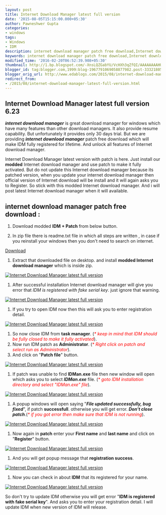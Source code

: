 ```yaml
---
layout: post
title: Internet Download Manager latest full version
date: '2015-08-05T15:15:00.000+05:30'
author: Pawneshwer Gupta
categories:
- windows
tags:
- Windows
- IDM
description: internet download manager patch free download,Internet download manager 6.23 latest version patch, IDM 6.23 full patched,Internet download manager activated
keywords: internet download manager patch free download,Internet download manager 6.23 latest version patch, IDM 6.23 full patched,Internet download manager activated
modified_time: '2016-02-20T06:52:39.908+05:30'
thumbnail: http://1.bp.blogspot.com/-XnsLQZGabYU/VcHXh3qZfQI/AAAAAAAAHU0/NVmbMiEImK0/s72-c/internet-download-manager-latest-full-version-1.png
blogger_id: tag:blogger.com,1999:blog-1967791069058877982.post-3332180520446498085
blogger_orig_url: http://www.edablogs.com/2015/08/internet-download-manager-latest-full-version.html
redirect_from:
- /2015/08/internet-download-manager-latest-full-version.html
---
```


## Internet Download Manager latest full version 6.23

**_internet download manager_** is great download manager for windows which have many features than other download managers. It also provide resume capability. But unfortunately it provides only 30 days trial. But we are providing **_internet download manager_** patch free download which will make IDM fully registered for lifetime. And unlock all features of Internet download manager.

Internet Download Manager latest version with patch is here. Just install our **modded** Internet download manager and use patch to make it fully activated. But do not update this Internet download manager because its patched version, when you update your internet download manager then official version of Internet download will be install and it will again asks you to Register. So stick with this modded Internet download manager. And i will post latest Internet download manager when it will available.

## internet download manager patch free download :

1.  Download modded **IDM + Patch** from below button.

1.  In zip file there is readme.txt file in which all steps are written , in case if you reinstall your windows then you don't need to search on internet.

[Download](https://userscloud.com/x3n4l1ppa8sj)

1.  Extract that downloaded file on desktop. and install **modded Internet download manager** which is inside zip.

[![Internet Download Manager latest full version](http://1.bp.blogspot.com/-XnsLQZGabYU/VcHXh3qZfQI/AAAAAAAAHU0/NVmbMiEImK0/s320/internet-download-manager-latest-full-version-1.png "Internet Download Manager latest full version")](http://1.bp.blogspot.com/-XnsLQZGabYU/VcHXh3qZfQI/AAAAAAAAHU0/NVmbMiEImK0/s1600/internet-download-manager-latest-full-version-1.png)

1.  After successful installation Internet download manager will give you error that _IDM is registered with fake serial key_. just ignore that warning.

[![Internet Download Manager latest full version](http://3.bp.blogspot.com/-cXYkshy4NA4/VcHXhk8YnVI/AAAAAAAAHUs/heKQ35TP9B8/s320/internet-download-manager-latest-full-version-2.png "Internet Download Manager latest full version")](http://3.bp.blogspot.com/-cXYkshy4NA4/VcHXhk8YnVI/AAAAAAAAHUs/heKQ35TP9B8/s1600/internet-download-manager-latest-full-version-2.png)

1.  If you try to open IDM now then this will ask you to enter registration detail.

[![Internet Download Manager latest full version](http://1.bp.blogspot.com/-sil0MK5Gmz0/VcHXhh5yf0I/AAAAAAAAHUw/_kiqeoi8tm8/s320/internet-download-manager-latest-full-version-3.png "Internet Download Manager latest full version")](http://1.bp.blogspot.com/-sil0MK5Gmz0/VcHXhh5yf0I/AAAAAAAAHUw/_kiqeoi8tm8/s1600/internet-download-manager-latest-full-version-3.png)

1.  So now close IDM from **task manager**. (<span style="color: red;">_* keep in mind that IDM should be fully closed to make it fully activated_</span>).
2.  Now run IDM patch as **Administrator**. (_<span style="color: red;">* Right click on patch and select run as Administrator</span>_).
3.  And click on "**Patch file**" button.

[![Internet Download Manager latest full version](http://1.bp.blogspot.com/-TsE8fXgPxt0/VcHXiesUQbI/AAAAAAAAHU8/Gw1UDTDQRr4/s1600/internet-download-manager-latest-full-version-4.png "Internet Download Manager latest full version")](http://1.bp.blogspot.com/-TsE8fXgPxt0/VcHXiesUQbI/AAAAAAAAHU8/Gw1UDTDQRr4/s1600/internet-download-manager-latest-full-version-4.png)

1.  If patch was unable to find **IDMan.exe** file then new window will open which asks you to select **_IDMan.exe_** file. (_<span style="color: red;">* goto IDM installation directory and select "IDMan.exe" file</span>_).

[![Internet Download Manager latest full version](http://2.bp.blogspot.com/-MDKZdhJquKs/VcHXjFavJ7I/AAAAAAAAHVU/XQl-BsgfqKA/s320/internet-download-manager-latest-full-version-5.png "Internet Download Manager latest full version")](http://2.bp.blogspot.com/-MDKZdhJquKs/VcHXjFavJ7I/AAAAAAAAHVU/XQl-BsgfqKA/s1600/internet-download-manager-latest-full-version-5.png)

1.  A popup windows will open saying "_**File updated successfully, bug fixed**_", if patch **successfull**. otherwise you will get error. _**Don't close patch**_.(_<span style="color: red;">* if you got error then make sure that IDM is not running</span>_).

[![Internet Download Manager latest full version](http://4.bp.blogspot.com/-gRSmGdAq6Ws/VcHXjdNLwOI/AAAAAAAAHVM/-3fXNnOSf9o/s320/internet-download-manager-latest-full-version-6.png "Internet Download Manager latest full version")](http://4.bp.blogspot.com/-gRSmGdAq6Ws/VcHXjdNLwOI/AAAAAAAAHVM/-3fXNnOSf9o/s1600/internet-download-manager-latest-full-version-6.png)

1.  Now again in **patch** enter your **First name** and **last name** and click on "**Register**" button.

[![Internet Download Manager latest full version](http://1.bp.blogspot.com/-xZy1AT5gp_A/VcHXji8FupI/AAAAAAAAHVY/kwjI0JDxPF8/s1600/internet-download-manager-latest-full-version-7.png "Internet Download Manager latest full version")](http://1.bp.blogspot.com/-xZy1AT5gp_A/VcHXji8FupI/AAAAAAAAHVY/kwjI0JDxPF8/s1600/internet-download-manager-latest-full-version-7.png)

1.  And you will get popup message that **registration success**.

[![Internet Download Manager latest full version](http://1.bp.blogspot.com/-YSoAaFyjRyA/VcHXj7vVkgI/AAAAAAAAHVg/JUipGEMVgyA/s1600/internet-download-manager-latest-full-version-8.png "Internet Download Manager latest full version")](http://1.bp.blogspot.com/-YSoAaFyjRyA/VcHXj7vVkgI/AAAAAAAAHVg/JUipGEMVgyA/s1600/internet-download-manager-latest-full-version-8.png)

1.  Now you can check in about **IDM** that its registered for your name.

[![Internet Download Manager latest full version](http://1.bp.blogspot.com/-nfoAoZzIV2A/VcHXkSwR-ZI/AAAAAAAAHVk/GLt0FGvHKoo/s320/internet-download-manager-latest-full-version-9.png "Internet Download Manager latest full version")](http://1.bp.blogspot.com/-nfoAoZzIV2A/VcHXkSwR-ZI/AAAAAAAAHVk/GLt0FGvHKoo/s1600/internet-download-manager-latest-full-version-9.png)

So don't try to update IDM otherwise you will get error "**IDM is registered with fake serial key**". And asks you to enter your registration detail. I will update IDM when new version of IDM will release.